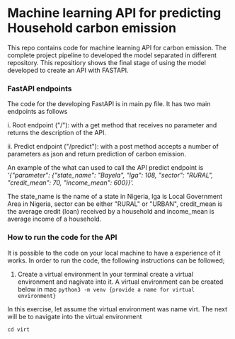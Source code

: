 # Machine learning API for predicting Household carbon emission 
This repo contains code for machine learning API for carbon emission. The complete project pipeline to developed the model separated in different repository. This repositiory shows the final stage of using the model developed to create an API with FASTAPI.


### FastAPI endpoints
The code for the developing FastAPI is in main.py file. It has two main endpoints as follows


i. Root endpoint ("/"): with a get method that receives no parameter and returns the description of the API.


ii. Predict endpoint ("/predict"): with a post method accepts a number of parameters as json and return prediction of carbon emission. 

An example of the what can used to call the API predict endpoint is *'{"parameter": {"state_name": "Bayela", "lga": 108, "sector": "RURAL", "credit_mean": 70, "income_mean": 600}}'.*

The state_name is the name of a state in Nigeria, lga is Local Government Area in Nigeria, sector can be either "RURAL" or "URBAN", credit_mean is the average credit (loan) received by a household and income_mean is average income of a household.


### How to run the code for the API
It is possible to the code on your local machine to have a experience of it works. In order to run the code, the following instructions can be followed;


1. Create a virtual environment 
In your terminal create a virtual environment and nagivate into it. A virtual environment can be created below in mac
  ```python3 -m venv {provide a name for virtual environment}```
  
In this exercise, let assume the virtual environment was name virt. The next will be to navigate into the virtual environment

  ```cd virt ```





